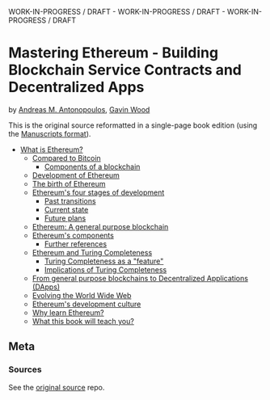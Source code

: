 
WORK-IN-PROGRESS / DRAFT - WORK-IN-PROGRESS / DRAFT - WORK-IN-PROGRESS / DRAFT

# Mastering Ethereum - Building Blockchain Service Contracts and Decentralized Apps 

by [Andreas M. Antonopoulos](github.com/aantonop), [Gavin Wood](https://github.com/gavofyork)


This is the original source reformatted in a single-page book edition (using the [Manuscripts format](http://manuscripts.github.io)).


- [What is Ethereum?](manuscript/what-is.md)
  - [Compared to Bitcoin](manuscript/what-is.md#compared-to-bitcoin)
    - [Components of a blockchain](manuscript/what-is.md#components-of-a-blockchain)
  - [Development of Ethereum](manuscript/what-is.md#development-of-ethereum)
  - [The birth of Ethereum](manuscript/what-is.md#the-birth-of-ethereum)
  - [Ethereum's four stages of development](manuscript/what-is.md#ethereums-four-stages-of-development)
    - [Past transitions](manuscript/what-is.md#past-transitions)
    - [Current state](manuscript/what-is.md#current-state)
    - [Future plans](manuscript/what-is.md#future-plans)
  - [Ethereum: A general purpose blockchain](manuscript/what-is.md#ethereum-a-general-purpose-blockchain)
  - [Ethereum's components](manuscript/what-is.md#ethereums-components)
    - [Further references](manuscript/what-is.md#further-references)
  - [Ethereum and Turing Completeness](manuscript/what-is.md#ethereum-and-turing-completeness)
    - [Turing Completeness as a "feature"](manuscript/what-is.md#turing-completeness-as-a-feature)
    - [Implications of Turing Completeness](manuscript/what-is.md#implications-of-turing-completeness)
  - [From general purpose blockchains to Decentralized Applications (DApps)](manuscript/what-is.md#from-general-purpose-blockchains-to-decentralized-applications-dapps)
  - [Evolving the World Wide Web](manuscript/what-is.md#evolving-the-world-wide-web)
  - [Ethereum's development culture](manuscript/what-is.md#ethereums-development-culture)
  - [Why learn Ethereum?](manuscript/what-is.md#why-learn-ethereum)
  - [What this book will teach you?](manuscript/what-is.md#what-this-book-will-teach-you)



## Meta

### Sources

See the [original source](https://github.com/ethereumbook/ethereumbook) repo.
